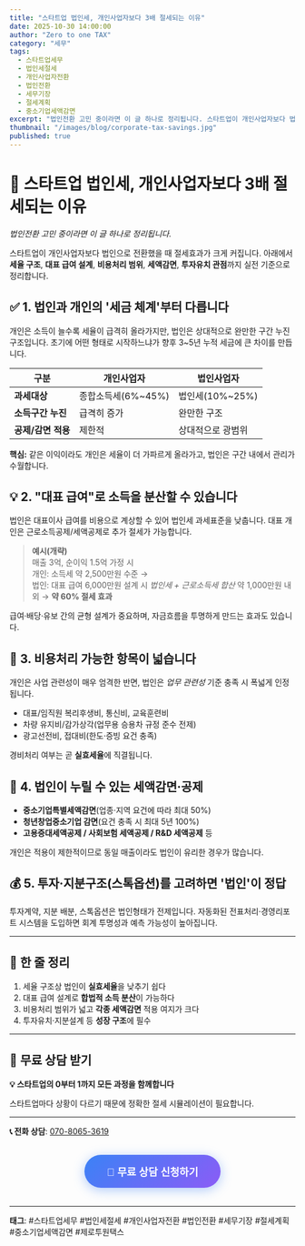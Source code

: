 ```yaml
---
title: "스타트업 법인세, 개인사업자보다 3배 절세되는 이유"
date: 2025-10-30 14:00:00
author: "Zero to one TAX"
category: "세무"
tags:
  - 스타트업세무
  - 법인세절세
  - 개인사업자전환
  - 법인전환
  - 세무기장
  - 절세계획
  - 중소기업세액감면
excerpt: "법인전환 고민 중이라면 이 글 하나로 정리됩니다. 스타트업이 개인사업자보다 법인으로 전환했을 때 세율 구조, 대표 급여 설계, 비용처리 범위, 세액감면까지 실전 기준으로 정리합니다."
thumbnail: "/images/blog/corporate-tax-savings.jpg"
published: true
---
```


# 🚀 스타트업 법인세, 개인사업자보다 3배 절세되는 이유

*법인전환 고민 중이라면 이 글 하나로 정리됩니다.*

스타트업이 개인사업자보다 법인으로 전환했을 때 절세효과가 크게 커집니다.
아래에서 **세율 구조**, **대표 급여 설계**, **비용처리 범위**, **세액감면**, **투자유치 관점**까지
실전 기준으로 정리합니다.

## ✅ 1. 법인과 개인의 '세금 체계'부터 다릅니다

개인은 소득이 늘수록 세율이 급격히 올라가지만, 법인은 상대적으로 완만한 구간 누진 구조입니다. 초기에 어떤 형태로 시작하느냐가 향후 3~5년 누적 세금에 큰 차이를 만듭니다.

| 구분 | 개인사업자 | 법인사업자 |
|------|------------|------------|
| **과세대상** | 종합소득세(6%~45%) | 법인세(10%~25%) |
| **소득구간 누진** | 급격히 증가 | 완만한 구조 |
| **공제/감면 적용** | 제한적 | 상대적으로 광범위 |

**핵심:** 같은 이익이라도 개인은 세율이 더 가파르게 올라가고, 법인은 구간 내에서 관리가 수월합니다.

## 💡 2. "대표 급여"로 소득을 분산할 수 있습니다

법인은 대표이사 급여를 비용으로 계상할 수 있어 법인세 과세표준을 낮춥니다. 대표 개인은 근로소득공제/세액공제로 추가 절세가 가능합니다.

> **예시(개략)**  
> 매출 3억, 순이익 1.5억 가정 시  
> 개인: 소득세 약 2,500만원 수준 →  
> 법인: 대표 급여 6,000만원 설계 시 *법인세 + 근로소득세 합산* 약 1,000만원 내외 → **약 60% 절세 효과**

급여·배당·유보 간의 균형 설계가 중요하며, 자금흐름을 투명하게 만드는 효과도 있습니다.

## 🧾 3. 비용처리 가능한 항목이 넓습니다

개인은 사업 관련성이 매우 엄격한 반면, 법인은 *업무 관련성* 기준 충족 시 폭넓게 인정됩니다.

- 대표/임직원 복리후생비, 통신비, 교육훈련비
- 차량 유지비/감가상각(업무용 승용차 규정 준수 전제)
- 광고선전비, 접대비(한도·증빙 요건 충족)

경비처리 여부는 곧 **실효세율**에 직결됩니다.

## 💸 4. 법인이 누릴 수 있는 세액감면·공제

- **중소기업특별세액감면**(업종·지역 요건에 따라 최대 50%)
- **청년창업중소기업 감면**(요건 충족 시 최대 5년 100%)
- **고용증대세액공제 / 사회보험 세액공제 / R&D 세액공제** 등

개인은 적용이 제한적이므로 동일 매출이라도 법인이 유리한 경우가 많습니다.

## 💰 5. 투자·지분구조(스톡옵션)를 고려하면 '법인'이 정답

투자계약, 지분 배분, 스톡옵션은 법인형태가 전제입니다. 자동화된 전표처리·경영리포트 시스템을 도입하면 회계 투명성과 예측 가능성이 높아집니다.

---

## 🧭 한 줄 정리

1. 세율 구조상 법인이 **실효세율**을 낮추기 쉽다
2. 대표 급여 설계로 **합법적 소득 분산**이 가능하다
3. 비용처리 범위가 넓고 **각종 세액감면** 적용 여지가 크다
4. 투자유치·지분설계 등 **성장 구조**에 필수

---

## 🎯 무료 상담 받기

**💡 스타트업의 0부터 1까지 모든 과정을 함께합니다**

스타트업마다 상황이 다르기 때문에 정확한 절세 시뮬레이션이 필요합니다.

---

**📞 전화 상담**: [070-8065-3619](tel:070-8065-3619)

<div style="text-align: center; margin: 2rem 0;">
  <button onclick="if(window.openConsultModal){window.openConsultModal();}" style="background: linear-gradient(135deg, #3B82F6, #8B5CF6); color: white; padding: 1rem 2.5rem; border-radius: 50px; font-size: 1.125rem; font-weight: 700; border: none; cursor: pointer; box-shadow: 0 4px 20px rgba(59, 130, 246, 0.4); transition: all 0.3s ease;">
    💬 무료 상담 신청하기
  </button>
</div>

---

**태그**: #스타트업세무 #법인세절세 #개인사업자전환 #법인전환 #세무기장 #절세계획 #중소기업세액감면 #제로투원택스
